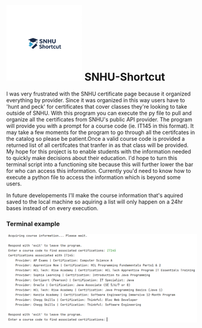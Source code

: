 # <img src=".images/Logo.jpg?raw=true" alt="Project Logo" style="width:auto; height:200px;"> SNHU-Shortcut
I was very frustrated with the SNHU certificate page because it organized everything by provider.
Since it was organized in this way users have to 'hunt and peck' for certificates that cover classes
they're looking to take outside of SNHU. With this program you can execute the py file to pull and 
organize all the certificates from SNHU's public API provider. The program will provide you with a prompt
for a course code (ie. IT145 in this format). It may take a few moments for the program to go through all
the certifcates in the catalog so please be patient.Once a valid course code is provided a returned list of all
certifcates that tranfer in as that class will be provided. My hope for this project is to enable students
with the information needed to quickly make decisions about their education. I'd hope to turn this terminal
script into a functioning site because this will further lower the bar for who can access this information.
Currently you'd need to know how to execute a python file to access the information which is beyond some
users.

In future developements I'll make the course information that's aquired saved to the local machine so aquiring
a list will only happen on a 24hr bases instead of on every execution.


### Terminal example
![Terminal Example](.images/terminal_example.png)
